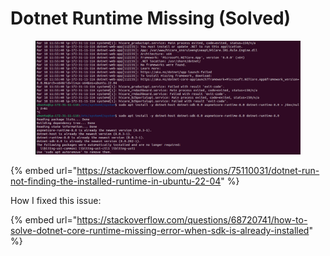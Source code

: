 # Dotnet Runtime Missing (Solved)

<figure><img src="../.gitbook/assets/image (97).png" alt=""><figcaption></figcaption></figure>

{% embed url="https://stackoverflow.com/questions/75110031/dotnet-run-not-finding-the-installed-runtime-in-ubuntu-22-04" %}

How I fixed this issue:&#x20;

{% embed url="https://stackoverflow.com/questions/68720741/how-to-solve-dotnet-core-runtime-missing-error-when-sdk-is-already-installed" %}
